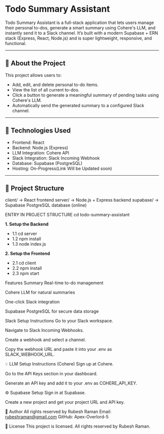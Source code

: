 # Todo Summary Assistant

Todo Summary Assistant is a full-stack application that lets users manage their personal to-dos, generate a smart summary using Cohere's LLM, and instantly send it to a Slack channel. It’s built with a modern Supabase + ERN stack (Express, React, Node.js) and is super lightweight, responsive, and functional.

---

## 🚀 About the Project

This project allows users to:
- Add, edit, and delete personal to-do items.
- View the list of all current to-dos.
- Click a button to generate a meaningful summary of pending tasks using Cohere's LLM.
- Automatically send the generated summary to a configured Slack channel.

---

## 🔧 Technologies Used

- Frontend: React
- Backend: Node.js (Express)
- LLM Integration: Cohere API
- Slack Integration: Slack Incoming Webhook
- Database: Supabase (PostgreSQL)
- Hosting: On-Progress(Link Will be Updated soon)

---

## 📁 Project Structure

client/ → React frontend
server/ → Node.js + Express backend
supabase/ → Supabase PostgreSQL database (online)

ENTRY IN PROJECT STRUCTURE
cd todo-summary-assistant


**1. Setup the Backend**
- 1.1 cd server
- 1.2 npm install
- 1.3 node index.js

**2. Setup the Frontend**

- 2.1 cd client
- 2.2 npm install
- 2.3 npm start


Features Summary
Real-time to-do management

Cohere LLM for natural summaries

One-click Slack integration

Supabase PostgreSQL for secure data storage


Slack Setup Instructions
Go to your Slack workspace.

Navigate to Slack Incoming Webhooks.

Create a webhook and select a channel.

Copy the webhook URL and paste it into your .env as SLACK_WEBHOOK_URL.

💡 LLM Setup Instructions (Cohere)
Sign up at Cohere.

Go to the API Keys section in your dashboard.

Generate an API key and add it to your .env as COHERE_API_KEY.

⚙️ Supabase Setup
Sign in at Supabase.

Create a new project and get your project URL and API key.


👤 Author
All rights reserved by Rubesh Raman
Email: rubeshraman@gmail.com
GitHub: Apex-Overlord-5


📄 License
This project is licensed. All rights reserved by Rubesh Raman.

